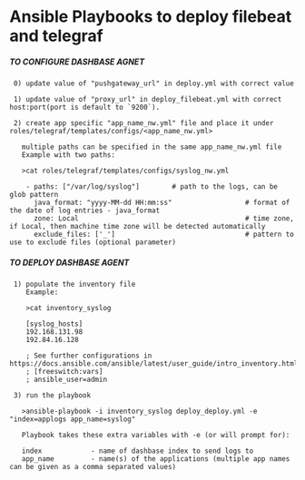 # Ansible Playbooks to deploy filebeat and telegraf

##### TO CONFIGURE DASHBASE AGNET #####

     0) update value of "pushgateway_url" in deploy.yml with correct value

     1) update value of "proxy_url" in deploy_filebeat.yml with correct host:port(port is default to `9200`).

     2) create app specific "app_name_nw.yml" file and place it under roles/telegraf/templates/configs/<app_name_nw.yml>

       multiple paths can be specified in the same app_name_nw.yml file
       Example with two paths:

       >cat roles/telegraf/templates/configs/syslog_nw.yml

        - paths: ["/var/log/syslog"]        # path to the logs, can be glob pattern
          java_format: "yyyy-MM-dd HH:mm:ss"                  # format of the date of log entries - java_format
          zone: Local                                         # time zone, if Local, then machine time zone will be detected automatically
          exclude_files: ['_']                                # pattern to use to exclude files (optional parameter)

##### TO DEPLOY DASHBASE AGENT #####

     1) populate the inventory file
        Example:

        >cat inventory_syslog

        [syslog_hosts]
        192.168.131.98
        192.84.16.128

        ; See further configurations in https://docs.ansible.com/ansible/latest/user_guide/intro_inventory.html
        ; [freeswitch:vars]
        ; ansible_user=admin

     3) run the playbook

       >ansible-playbook -i inventory_syslog deploy_deploy.yml -e "index=applogs app_name=syslog"

       Playbook takes these extra variables with -e (or will prompt for):

       index            - name of dashbase index to send logs to
       app_name         - name(s) of the applications (multiple app names can be given as a comma separated values)
